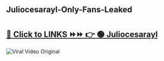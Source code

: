 
 ## Juliocesarayl-Only-Fans-Leaked

# <h2><a href="https://clipsfans.com/Juliocesarayl&ref=git">🔗 Click to LINKS ⏩⏩ 👉 🟢 Juliocesarayl </a></h2>

<a href="https://clipsfans.com/Juliocesarayl&ref=git" rel="nofollow" data-target="animated-image.originalLink"><img src="https://i.ibb.co.com/xMMVF88/686577567.gif" alt="Viral Video Original" style="max-width: 100%; display: inline-block;" data-target="animated-image.originalImage"></a>
